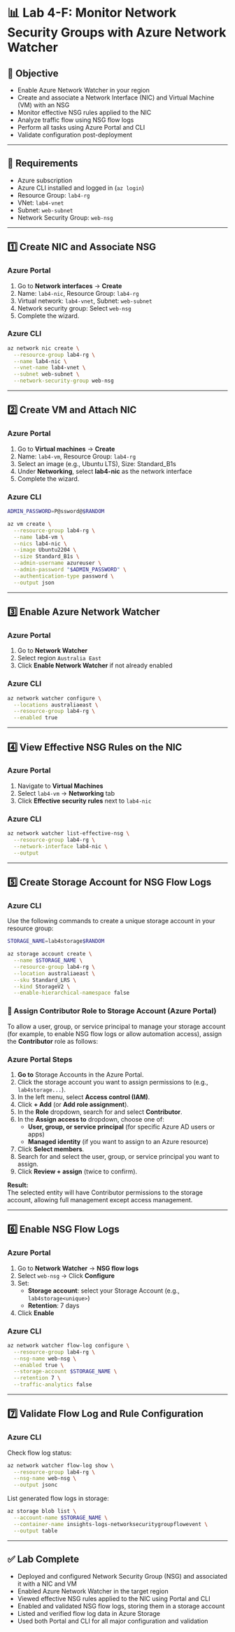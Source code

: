 # 📊 Lab 4-F: Monitor Network Security Groups with Azure Network Watcher

## 🎯 Objective

- Enable Azure Network Watcher in your region  
- Create and associate a Network Interface (NIC) and Virtual Machine (VM) with an NSG  
- Monitor effective NSG rules applied to the NIC  
- Analyze traffic flow using NSG flow logs  
- Perform all tasks using Azure Portal and CLI  
- Validate configuration post-deployment

---

## 🧰 Requirements

- Azure subscription  
- Azure CLI installed and logged in (`az login`)  
- Resource Group: `lab4-rg`  
- VNet: `lab4-vnet`
- Subnet: `web-subnet`
- Network Security Group: `web-nsg`  

---

## 1️⃣ Create NIC and Associate NSG

### **Azure Portal**

1. Go to **Network interfaces** → **Create**  
2. Name: `lab4-nic`, Resource Group: `lab4-rg`  
3. Virtual network: `lab4-vnet`, Subnet: `web-subnet`  
4. Network security group: Select `web-nsg`  
5. Complete the wizard.

### **Azure CLI**

```bash
az network nic create \
  --resource-group lab4-rg \
  --name lab4-nic \
  --vnet-name lab4-vnet \
  --subnet web-subnet \
  --network-security-group web-nsg
```

---

## 2️⃣ Create VM and Attach NIC

### **Azure Portal**

1. Go to **Virtual machines** → **Create**  
2. Name: `lab4-vm`, Resource Group: `lab4-rg`  
3. Select an image (e.g., Ubuntu LTS), Size: Standard_B1s  
4. Under **Networking**, select **lab4-nic** as the network interface  
5. Complete the wizard.

### **Azure CLI**

```bash
ADMIN_PASSWORD=P@ssword@$RANDOM

az vm create \
  --resource-group lab4-rg \
  --name lab4-vm \
  --nics lab4-nic \
  --image Ubuntu2204 \
  --size Standard_B1s \
  --admin-username azureuser \
  --admin-password "$ADMIN_PASSWORD" \
  --authentication-type password \
  --output json
```

---

## 3️⃣ Enable Azure Network Watcher

### **Azure Portal**

1. Go to **Network Watcher**
2. Select region `Australia East`
3. Click **Enable Network Watcher** if not already enabled

### **Azure CLI**

```bash
az network watcher configure \
  --locations australiaeast \
  --resource-group lab4-rg \
  --enabled true
```

---

## 4️⃣ View Effective NSG Rules on the NIC

### **Azure Portal**

1. Navigate to **Virtual Machines**  
2. Select `lab4-vm` → **Networking** tab  
3. Click **Effective security rules** next to `lab4-nic`

### **Azure CLI**

```bash
az network watcher list-effective-nsg \
  --resource-group lab4-rg \
  --network-interface lab4-nic \
  --output
```
---

## 5️⃣ Create Storage Account for NSG Flow Logs

### **Azure CLI**

Use the following commands to create a unique storage account in your resource group:

```bash
STORAGE_NAME=lab4storage$RANDOM

az storage account create \
  --name $STORAGE_NAME \
  --resource-group lab4-rg \
  --location australiaeast \
  --sku Standard_LRS \
  --kind StorageV2 \
  --enable-hierarchical-namespace false
```

### 🔑 Assign Contributor Role to Storage Account (Azure Portal)

To allow a user, group, or service principal to manage your storage account (for example, to enable NSG flow logs or allow automation access), assign the **Contributor** role as follows:

### **Azure Portal Steps**

1. **Go to** Storage Accounts in the Azure Portal.
2. Click the storage account you want to assign permissions to (e.g., `lab4storage...`).
3. In the left menu, select **Access control (IAM)**.
4. Click **+ Add** (or **Add role assignment**).
5. In the **Role** dropdown, search for and select **Contributor**.
6. In the **Assign access to** dropdown, choose one of:
    - **User, group, or service principal** (for specific Azure AD users or apps)
    - **Managed identity** (if you want to assign to an Azure resource)
7. Click **Select members**.
8. Search for and select the user, group, or service principal you want to assign.
9. Click **Review + assign** (twice to confirm).

**Result:**  
The selected entity will have Contributor permissions to the storage account, allowing full management except access management.

---

## 6️⃣ Enable NSG Flow Logs

### **Azure Portal**

1. Go to **Network Watcher** → **NSG flow logs**
2. Select `web-nsg` → Click **Configure**
3. Set:
   - **Storage account**: select your Storage Account (e.g., `lab4storage<unique>`)
   - **Retention**: 7 days
4. Click **Enable**

### **Azure CLI**

```bash
az network watcher flow-log configure \
  --resource-group lab4-rg \
  --nsg-name web-nsg \
  --enabled true \
  --storage-account $STORAGE_NAME \
  --retention 7 \
  --traffic-analytics false
```

---

## 7️⃣ Validate Flow Log and Rule Configuration

### **Azure CLI**

Check flow log status:
```bash
az network watcher flow-log show \
  --resource-group lab4-rg \
  --nsg-name web-nsg \
  --output jsonc
```

List generated flow logs in storage:
```bash
az storage blob list \
  --account-name $STORAGE_NAME \
  --container-name insights-logs-networksecuritygroupflowevent \
  --output table
```

---

## ✅ Lab Complete

- Deployed and configured Network Security Group (NSG) and associated it with a NIC and VM
- Enabled Azure Network Watcher in the target region
- Viewed effective NSG rules applied to the NIC using Portal and CLI
- Enabled and validated NSG flow logs, storing them in a storage account
- Listed and verified flow log data in Azure Storage
- Used both Portal and CLI for all major configuration and validation
